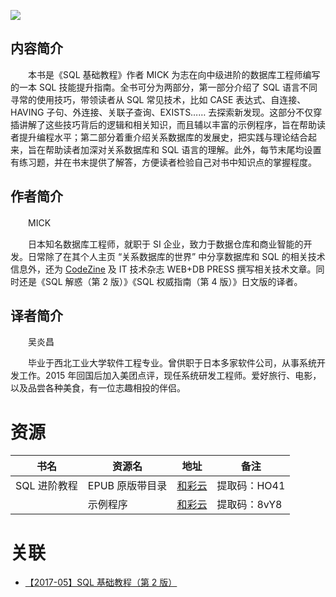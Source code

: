 ![](http://img3m2.ddimg.cn/40/16/25194352-1_u_3.jpg)

## 内容简介

　　本书是《SQL 基础教程》作者 MICK 为志在向中级进阶的数据库工程师编写的一本 SQL 技能提升指南。全书可分为两部分，第一部分介绍了 SQL 语言不同寻常的使用技巧，带领读者从 SQL 常见技术，比如 CASE 表达式、自连接、HAVING 子句、外连接、关联子查询、EXISTS…… 去探索新发现。这部分不仅穿插讲解了这些技巧背后的逻辑和相关知识，而且辅以丰富的示例程序，旨在帮助读者提升编程水平；第二部分着重介绍关系数据库的发展史，把实践与理论结合起来，旨在帮助读者加深对关系数据库和 SQL 语言的理解。此外，每节末尾均设置有练习题，并在书末提供了解答，方便读者检验自己对书中知识点的掌握程度。

## 作者简介

　　MICK

　　日本知名数据库工程师，就职于 SI 企业，致力于数据仓库和商业智能的开发。日常除了在其个人主页 “关系数据库的世界” 中分享数据库和 SQL 的相关技术信息外，还为 [CodeZine](http://codezine.jp) 及 IT 技术杂志 WEB+DB PRESS 撰写相关技术文章。同时还是《SQL 解惑（第 2 版）》《SQL 权威指南（第 4 版）》日文版的译者。

## 译者简介

　　吴炎昌

　　毕业于西北工业大学软件工程专业。曾供职于日本多家软件公司，从事系统开发工作。2015 年回国后加入美团点评，现任系统研发工程师。爱好旅行、电影，以及品尝各种美食，有一位志趣相投的伴侣。

# 资源

|书名|资源名|地址|备注|
|---|---|---|---|
|SQL 进阶教程|EPUB 原版带目录|[和彩云](http://caiyun.feixin.10086.cn/dl/0n5CfmyUylkra)|提取码：HO41|
||示例程序|[和彩云](http://caiyun.feixin.10086.cn/dl/0n5Cs2Fg6WrmH)|提取码：8vY8|

# 关联

* [【2017-05】SQL 基础教程（第 2 版）](./【2017-05】SQL%20基础教程（第%202%20版）.md)
